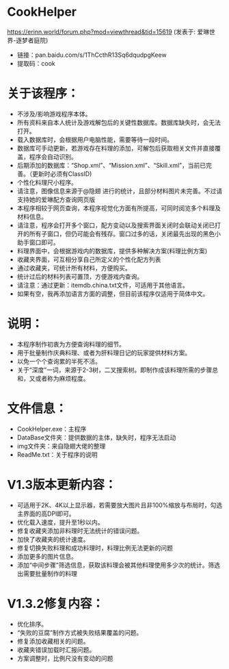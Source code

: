 # CookHelper
https://erinn.world/forum.php?mod=viewthread&tid=15619
(发表于: 爱琳世界-逐梦者庭院)
* 链接：pan.baidu.com/s/1ThCcthR13Sq6dqudpgKeew
* 提取码：cook


# 关于该程序：
* 不涉及/影响游戏程序本体。
 * 所有资料来自本人统计及游戏解包后的关键性数据库。数据库缺失时，会无法打开。
 * 载入数据库时，会根据用户电脑性能，需要等待一段时间。
 * 数据库可手动更新，若游戏存在料理的添加，可解包后获取相关文件并直接覆盖，程序会自动识别。
 * 后期添加的数据库：“Shop.xml”、“Mission.xml”、“Skill.xml”，当前已完善。（更新时必须有ClassID)
 * 个性化料理尺小程序。
 * 请注意，图像信息来源于@隐翅 进行的统计，且部分材料图片未完善。不过请支持她的爱琳配方查询网页版
 * 本程序相较于网页查询，本程序视觉化方面有所提高，可同时阅览多个料理及材料信息。
 * 请注意，程序会打开多个窗口，配方变动以及搜索界面关闭时会联动关闭已打开的所有子窗口，但仍可能会有残存。窗口过多的话，关闭最先出现的黑色小助手窗口即可。
 * 料理界面中，会根据游戏内的数据库，提供多种解决方案(料理比例方案)
 * 收藏夹界面，可互相分享自己所定义的个性化配方列表
 * 通过收藏夹，可统计所有材料，方便购买。
 * 统计过后的材料列表可置顶，方便游戏内查询。
 * 请注意：通过更新：itemdb.china.txt文件，可适用于其他语言。
 * 如果有空，我再添加语言方面的调整，但目前该程序仅适用于简体中文。


# 说明：
 * 本程序制作初衷为方便查询料理的细节。
 * 用于批量制作庆典料理、或者为肝料理日记的玩家提供材料方案。
 * 以免一个个查询累的半死不活。
 * 关于“深度”一词，来源于2-3树，二叉搜索树。即制作成该料理所需的步骤总和，又或者称为麻烦程度。


# 文件信息：
 * CookHelper.exe：主程序
 * DataBase文件夹：提供数据的主体，缺失时，程序无法启动
 * img文件夹：来自隐翅大佬的整理
 * ReadMe.txt：关于程序的说明


# V1.3版本更新内容：
 * 可适用于2K、4K以上显示器，若需要放大图片且非100%缩放与布局时，勾选主界面的高DPI即可。
 * 优化载入速度，提升至1秒以内。
 * 修复收藏夹添加非料理时无法统计的错误问题。
 * 加快了收藏夹的统计速度。
 * 修复切换失败料理和成功料理时，料理比例无法更新的问题
 * 添加更多的图片信息。
 * 添加“中间步骤”筛选信息，获取该料理会被其他料理使用多少次的统计。筛选出需要批量制作的料理


# V1.3.2修复内容：
 * 优化排序。
 * “失败的豆腐”制作方式被失败结果覆盖的问题。
 * 修复添加收藏相关的问题。
 * 收藏夹错误加载时汇报问题。
 * 方案调整时，比例尺没有变动的问题
